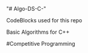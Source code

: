"# Algo-DS-C-" 

CodeBlocks used for this repo

Basic Algorithms for C++

#Competitive Programming

